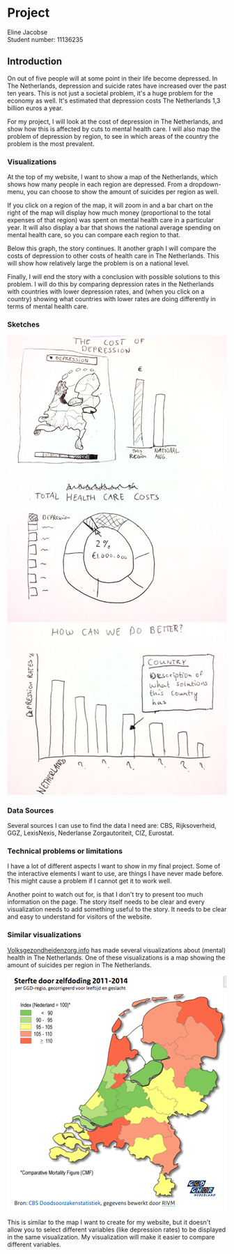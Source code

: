 # Project

Eline Jacobse  
Student number: 11136235

## Introduction

On out of five people will at some point in their life become depressed. In The Netherlands, depression and suicide rates have increased over the past ten years. This is not just a societal problem, it's a huge problem for the economy as well. It's estimated that depression costs The Netherlands 1,3 billion euros a year.

For my project, I will look at the cost of depression in The Netherlands, and show how this is affected by cuts to mental health care. I will also map the problem of depression by region, to see in which areas of the country the problem is the most prevalent.


### Visualizations

At the top of my website, I want to show a map of the Netherlands, which shows how many people in each region are depressed. From a dropdown-menu, you can choose to show the amount of suicides per region as well.

If you click on a region of the map, it will zoom in and a bar chart on the right of the map will display how much money (proportional to the total expenses of that region) was spent on mental health care in a particular year. It will also display a bar that shows the national average spending on mental health care, so you can compare each region to that.

Below this graph, the story continues. It another graph I will compare the costs of depression to other costs of health care in The Netherlands. This will show how relatively large the problem is on a national level.

Finally, I will end the story with a conclusion with possible solutions to this problem. I will do this by comparing depression rates in the Netherlands with countries with lower depression rates, and (when you click on a country) showing what countries with lower rates are doing differently in terms of mental health care.


### Sketches  

![First sketch](doc/Sketch_1.jpeg)
![Second sketch](doc/Sketch_2.jpeg)

### Data Sources
Several sources I can use to find the data I need are: CBS, Rijksoverheid, GGZ, LexisNexis, Nederlanse Zorgautoriteit, CIZ, Eurostat.

### Technical problems or limitations  

I have a lot of different aspects I want to show in my final project. Some of the interactive elements I want to use, are things I have never made before. This might cause a problem if I cannot get it to work well.

Another point to watch out for, is that I don't try to present too much information on the page. The story itself needs to be clear and every visualization needs to add something useful to the story. It needs to be clear and easy to understand for visitors of the website.

### Similar visualizations

[Volksgezondheidenzorg.info](https://www.volksgezondheidenzorg.info/onderwerp/sterfte-naar-doodsoorzaak/regionaal-internationaal/niet-natuurlijk#node-sterfte-door-zelfdoding-ggd-regio) has made several visualizations about (mental) health in The Netherlands. One of these visualizations is a map showing the amount of suicides per region in The Netherlands. 

![Volksgezondheidenzorg.info](doc/sterfte-door-zelfdoding.png)

This is similar to the map I want to create for my website, but it doesn't allow you to select different variables (like depression rates) to be displayed in the same visualization. My visualization will make it easier to compare different variables.
